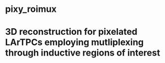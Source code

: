 
# pixy_roimux
3D reconstruction for pixelated LArTPCs employing mutliplexing through inductive regions of interest
=======

